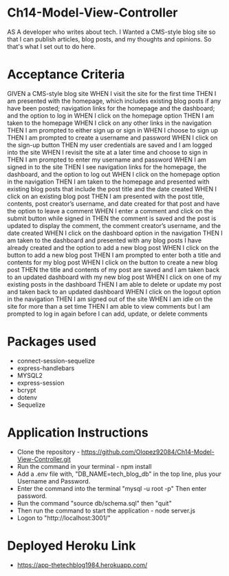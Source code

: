 # Ch14-Model-View-Controller

AS A developer who writes about tech.
I Wanted a CMS-style blog site so that I can publish articles, blog posts, and my thoughts and opinions. So that's what I set out to do here. 

# Acceptance Criteria

GIVEN a CMS-style blog site
WHEN I visit the site for the first time
THEN I am presented with the homepage, which includes existing blog posts if any have been posted; navigation links for the homepage and the dashboard; and the option to log in
WHEN I click on the homepage option
THEN I am taken to the homepage
WHEN I click on any other links in the navigation
THEN I am prompted to either sign up or sign in
WHEN I choose to sign up
THEN I am prompted to create a username and password
WHEN I click on the sign-up button
THEN my user credentials are saved and I am logged into the site
WHEN I revisit the site at a later time and choose to sign in
THEN I am prompted to enter my username and password
WHEN I am signed in to the site
THEN I see navigation links for the homepage, the dashboard, and the option to log out
WHEN I click on the homepage option in the navigation
THEN I am taken to the homepage and presented with existing blog posts that include the post title and the date created
WHEN I click on an existing blog post
THEN I am presented with the post title, contents, post creator’s username, and date created for that post and have the option to leave a comment
WHEN I enter a comment and click on the submit button while signed in
THEN the comment is saved and the post is updated to display the comment, the comment creator’s username, and the date created
WHEN I click on the dashboard option in the navigation
THEN I am taken to the dashboard and presented with any blog posts I have already created and the option to add a new blog post
WHEN I click on the button to add a new blog post
THEN I am prompted to enter both a title and contents for my blog post
WHEN I click on the button to create a new blog post
THEN the title and contents of my post are saved and I am taken back to an updated dashboard with my new blog post
WHEN I click on one of my existing posts in the dashboard
THEN I am able to delete or update my post and taken back to an updated dashboard
WHEN I click on the logout option in the navigation
THEN I am signed out of the site
WHEN I am idle on the site for more than a set time
THEN I am able to view comments but I am prompted to log in again before I can add, update, or delete comments

# Packages used
- connect-session-sequelize
- express-handlebars
- MYSQL2
- express-session
- bcrypt
- dotenv
- Sequelize
# Application Instructions

- Clone the repository - https://github.com/Olopez92084/Ch14-Model-View-Controller.git
- Run the command in your terminal - npm install
- Add a .env file with, "DB_NAME=tech_blog_db" in the top line, plus your Username and Password.
- Enter the command into the terminal "mysql -u root -p" Then enter password.
- Run the command "source db/schema.sql" then "quit"
- Then run the command to start the application - node server.js
- Logon to "http://localhost:3001/"

# Deployed Heroku Link

- https://app-thetechblog1984.herokuapp.com/